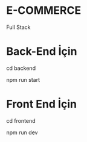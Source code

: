 # E-COMMERCE
Full Stack

# Back-End İçin     

cd backend

npm run start

# Front End İçin

cd frontend

npm run dev
